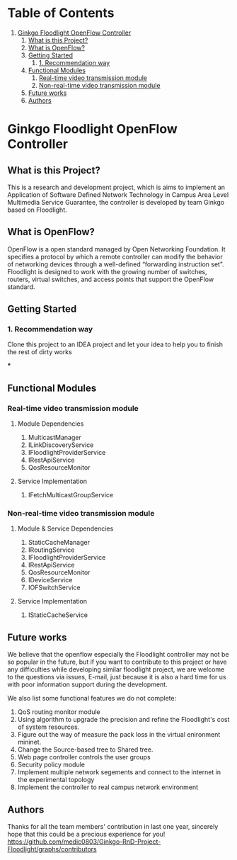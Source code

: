 
# Table of Contents

1.  [Ginkgo Floodlight OpenFlow Controller](#org5a81ced)
    1.  [What is this Project?](#org0168fc0)
    2.  [What is OpenFlow?](#orga3407b1)
    3.  [Getting Started](#org18c1e97)
        1.  [1. Recommendation way](#org355ff40)
    4.  [Functional Modules](#orgc26d3fb)
        1.  [Real-time video transmission module](#orge960938)
        2.  [Non-real-time video transmission module](#org1a672e4)
    5.  [Future works](#orgefddcd7)
    6.  [Authors](#orgf7dd218)


<a id="org5a81ced"></a>

# Ginkgo Floodlight OpenFlow Controller


<a id="org0168fc0"></a>

## What is this Project?

This is a research and development project, which is aims to implement an Application of Software Defined Network Technology in Campus Area Level Multimedia Service Guarantee, the controller is developed by team Ginkgo based on Floodlight.


<a id="orga3407b1"></a>

## What is OpenFlow?

OpenFlow is a open standard managed by Open Networking Foundation. It specifies a protocol by which a remote controller can modify the behavior of networking devices through a well-defined “forwarding instruction set”. Floodlight is designed to work with the growing number of switches, routers, virtual switches, and access points that support the OpenFlow standard.


<a id="org18c1e97"></a>

## Getting Started


<a id="org355ff40"></a>

### 1. Recommendation way

Clone this project to an IDEA project and let your idea to help you to finish the rest of dirty works

**\***


<a id="orgc26d3fb"></a>

## Functional Modules


<a id="orge960938"></a>

### Real-time video transmission module

1.  Module Dependencies

    1.  MulticastManager
    2.  ILinkDiscoveryService
    3.  IFloodlightProviderService
    4.  IRestApiService
    5.  QosResourceMonitor

2.  Service Implementation

    1.  IFetchMulticastGroupService


<a id="org1a672e4"></a>

### Non-real-time video transmission module

1.  Module & Service Dependencies

    1.  StaticCacheManager
    2.  IRoutingService
    3.  IFloodlightProviderService
    4.  IRestApiService
    5.  QosResourceMonitor
    6.  IDeviceService
    7.  IOFSwitchService

2.  Service Implementation

    1.  IStaticCacheService


<a id="orgefddcd7"></a>

## Future works

We believe that the openflow especially the Floodlight controller may not be so popular in the future, but if you want to contribute to this project or have any difficulties while developing similar floodlight project, we are welcome to the questions via issues, E-mail, just because it is also a hard time for us with poor information support during the development.

We also list some functional features we do not complete:

1.  QoS routing monitor module
2.  Using algorithm to upgrade the precision and refine the Floodlight's cost of system resources.
3.  Figure out the way of measure the pack loss in the virtual enironment mininet.
4.  Change the Source-based tree to Shared tree.
5.  Web page controller controls the user groups
6.  Security policy module
7.  Implement multiple network segements and connect to the internet in the experimental topology
8.  Implement the controller to real campus network environment


<a id="orgf7dd218"></a>

## Authors

Thanks for all the team members' contribution in last one year, sincerely hope that this could be a precious experience for you!
<https://github.com/medic0803/Ginkgo-RnD-Project-Floodlight/graphs/contributors>
